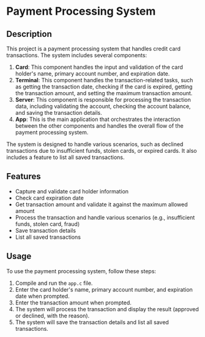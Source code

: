 # Payment Processing System

## Description

This project is a payment processing system that handles credit card transactions. The system includes several components:

1. **Card**: This component handles the input and validation of the card holder's name, primary account number, and expiration date.
2. **Terminal**: This component handles the transaction-related tasks, such as getting the transaction date, checking if the card is expired, getting the transaction amount, and setting the maximum transaction amount.
3. **Server**: This component is responsible for processing the transaction data, including validating the account, checking the account balance, and saving the transaction details.
4. **App**: This is the main application that orchestrates the interaction between the other components and handles the overall flow of the payment processing system.

The system is designed to handle various scenarios, such as declined transactions due to insufficient funds, stolen cards, or expired cards. It also includes a feature to list all saved transactions.

## Features

- Capture and validate card holder information
- Check card expiration date
- Get transaction amount and validate it against the maximum allowed amount
- Process the transaction and handle various scenarios (e.g., insufficient funds, stolen card, fraud)
- Save transaction details
- List all saved transactions

## Usage

To use the payment processing system, follow these steps:

1. Compile and run the `app.c` file.
2. Enter the card holder's name, primary account number, and expiration date when prompted.
3. Enter the transaction amount when prompted.
4. The system will process the transaction and display the result (approved or declined, with the reason).
5. The system will save the transaction details and list all saved transactions.
